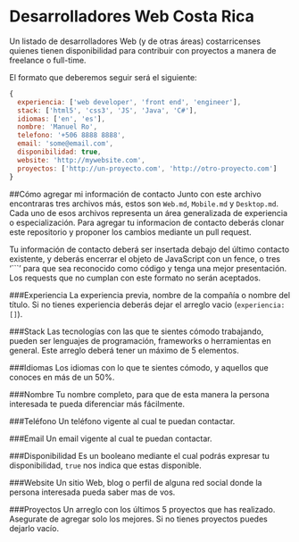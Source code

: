 # Desarrolladores Web Costa Rica
Un listado de desarrolladores Web (y de otras áreas) costarricenses quienes tienen disponibilidad para contribuir con proyectos a manera de freelance o full-time.

El formato que deberemos seguir será el siguiente:

```javascript
{
  experiencia: ['web developer', 'front end', 'engineer'],
  stack: ['html5', 'css3', 'JS', 'Java', 'C#'],
  idiomas: ['en', 'es'],
  nombre: 'Manuel Ro',
  telefono: '+506 8888 8888',
  email: 'some@email.com',
  disponibilidad: true,
  website: 'http://mywebsite.com',
  proyectos: ['http://un-proyecto.com', 'http://otro-proyecto.com']
}
```

##Cómo agregar mi información de contacto
Junto con este archivo encontraras tres archivos más, estos son `Web.md`, `Mobile.md` y `Desktop.md`. Cada uno de esos archivos representa un área generalizada de experiencia o especialización. Para agregar tu informacion de contacto deberás clonar este repositorio y proponer los cambios mediante un pull request.

Tu información de contacto deberá ser insertada debajo del último contacto existente, y deberás encerrar el objeto de JavaScript con un fence, o tres ‘```’ para que sea reconocido como código y tenga una mejor presentación. Los requests que no cumplan con este formato no serán aceptados.

###Experiencia
La experiencia previa, nombre de la compañía o nombre del título. Si no tienes experiencia deberás dejar el arreglo vacio (`experiencia: []`).

###Stack
Las tecnologías con las que te sientes cómodo trabajando, pueden ser lenguajes de programación, frameworks o herramientas en general. Este arreglo deberá tener un máximo de 5 elementos.

###Idiomas
Los idiomas con lo que te sientes cómodo, y aquellos que conoces en más de un 50%.

###Nombre
Tu nombre completo, para que de esta manera la persona interesada te pueda diferenciar más fácilmente.

###Teléfono
Un teléfono vigente al cual te puedan contactar.

###Email
Un email vigente al cual te puedan contactar.

###Disponibilidad
Es un booleano mediante el cual podrás expresar tu disponibilidad, `true` nos indica que estas disponible.

###Website
Un sitio Web, blog o perfil de alguna red social donde la persona interesada pueda saber mas de vos.

###Proyectos
Un arreglo con los últimos 5 proyectos que has realizado. Asegurate de agregar solo los mejores. Si no tienes proyectos puedes dejarlo vacío.


